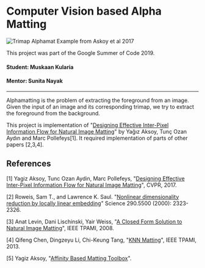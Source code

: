 # Computer Vision based Alpha Matting

![Trimap Alphamat Example from Askoy et al 2017](https://github.com/opencv/opencv_contrib/assets/810997/5cafae51-18e1-4e75-9035-6b40c9a064cb)



This project was part of the Google Summer of Code 2019.

#### Student: Muskaan Kularia
#### Mentor: Sunita Nayak

***
Alphamatting is the problem of extracting the foreground from an image. Given the input of an image and its corresponding trimap, we try to extract the foreground from the background.

This project is implementation of "[Designing Effective Inter-Pixel Information Flow for Natural Image Matting](https://www.researchgate.net/publication/318489370_Designing_Effective_Inter-Pixel_Information_Flow_for_Natural_Image_Matting)" by Yağız Aksoy, Tunç Ozan Aydın and Marc Pollefeys[1]. It required implementation of parts of other papers [2,3,4].


## References

[1] Yagiz Aksoy, Tunc Ozan Aydin, Marc Pollefeys, "[Designing Effective Inter-Pixel Information Flow for Natural Image Matting](https://www.researchgate.net/publication/318489370_Designing_Effective_Inter-Pixel_Information_Flow_for_Natural_Image_Matting)", CVPR, 2017.

[2] Roweis, Sam T., and Lawrence K. Saul. "[Nonlinear dimensionality reduction by locally linear embedding](https://science.sciencemag.org/content/290/5500/2323)" Science 290.5500 (2000): 2323-2326.

[3] Anat Levin, Dani Lischinski, Yair Weiss, "[A Closed Form Solution to Natural Image Matting](https://www.researchgate.net/publication/5764820_A_Closed-Form_Solution_to_Natural_Image_Matting)", IEEE TPAMI, 2008.

[4] Qifeng Chen, Dingzeyu Li, Chi-Keung Tang, "[KNN Matting](http://dingzeyu.li/files/knn-matting-tpami.pdf)", IEEE TPAMI, 2013.

[5] Yagiz Aksoy, "[Affinity Based Matting Toolbox](https://github.com/yaksoy/AffinityBasedMattingToolbox)".
